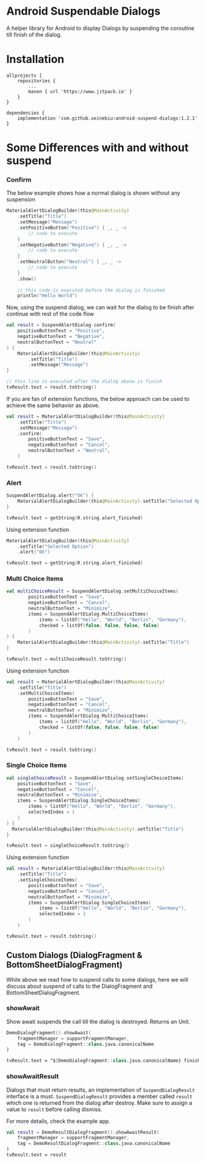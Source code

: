 # Android Suspendable Dialogs

A helper library for Android to display Dialogs by suspending the coroutine till finish of the dialog.

# Installation
```
allprojects {
	repositories {
		...
		maven { url 'https://www.jitpack.io' }
	}
}
```

```
dependencies {
    implementation 'com.github.xeinebiu:android-suspend-dialogs:1.2.1'
}
```
    

# Some Differences with and without suspend

### Confirm

The below example shows how a normal dialog is shown without any suspension

```kotlin
MaterialAlertDialogBuilder(this@MainActivity)
    .setTitle("Title")
    .setMessage("Message")
    .setPositiveButton("Positive") { _, _ ->
        // code to execute
    }
    .setNegativeButton("Negative") { _, _ ->
        // code to execute
    }
    .setNeutralButton("Neutral") { _, _ ->
        // code to execute
    }
    .show()
        
    // this code is executed before the dialog is finished
    println("Hello World")
```

Now, using the suspend dialog, we can wait for the dialog to be finish after continue with rest of the code flow
```kotlin
val result = SuspendAlertDialog.confirm(
    positiveButtonText = "Positive",
    negativeButtonText = "Negative",
    neutralButtonText = "Neutral"
) {
    MaterialAlertDialogBuilder(this@MainActivity)
        .setTitle("Title")
        .setMessage("Message")
}

// this line is executed after the dialog above is finish
tvResult.text = result.toString()
```

If you are fan of extension functions, the below approach can be used to achieve the same behavior as above.
```kotlin
val result = MaterialAlertDialogBuilder(this@MainActivity)
    .setTitle("Title")
    .setMessage("Message")
    .confirm(
        positiveButtonText = "Save",
        negativeButtonText = "Cancel",
        neutralButtonText = "Neutral",
    )

tvResult.text = result.toString()
```

### Alert

```kotlin
SuspendAlertDialog.alert("Ok") {
    MaterialAlertDialogBuilder(this@MainActivity).setTitle("Selected Option")
}

tvResult.text = getString(R.string.alert_finished)
```

Using extension function

```kotlin
MaterialAlertDialogBuilder(this@MainActivity)
    .setTitle("Selected Option")
    .alert("Ok")

tvResult.text = getString(R.string.alert_finished)
```

### Multi Choice Items

```kotlin
val multiChoiceResult = SuspendAlertDialog.setMultiChoiceItems(
        positiveButtonText = "Save",
        negativeButtonText = "Cancel",
        neutralButtonText = "Minimize",
        items = SuspendAlertDialog.MultiChoiceItems(
            items = listOf("Hello", "World", "Berlin", "Germany"),
            checked = listOf(false, false, false, false)
        )
) {
    MaterialAlertDialogBuilder(this@MainActivity).setTitle("Title")
}

tvResult.text = multiChoiceResult.toString()
```

Using extension function

```kotlin
val result = MaterialAlertDialogBuilder(this@MainActivity)
    .setTitle("Title")
    .setMultiChoiceItems(
        positiveButtonText = "Save",
        negativeButtonText = "Cancel",
        neutralButtonText = "Minimize",
        items = SuspendAlertDialog.MultiChoiceItems(
            items = listOf("Hello", "World", "Berlin", "Germany"),
            checked = listOf(false, false, false, false)
        )
    )

tvResult.text = result.toString()
```

### Single Choice Items

```kotlin
val singleChoiceResult = SuspendAlertDialog.setSingleChoiceItems(
    positiveButtonText = "Save",
    negativeButtonText = "Cancel",
    neutralButtonText = "Minimize",
    items = SuspendAlertDialog.SingleChoiceItems(
        items = listOf("Hello", "World", "Berlin", "Germany"),
        selectedIndex = 1
    )
) {
  MaterialAlertDialogBuilder(this@MainActivity).setTitle("Title")
}

tvResult.text = singleChoiceResult.toString()
```

Using extension function

```kotlin
val result = MaterialAlertDialogBuilder(this@MainActivity)
    .setTitle("Title")
    .setSingleChoiceItems(
        positiveButtonText = "Save",
        negativeButtonText = "Cancel",
        neutralButtonText = "Minimize",
        items = SuspendAlertDialog.SingleChoiceItems(
            items = listOf("Hello", "World", "Berlin", "Germany"),
            selectedIndex = 1
        )
    )

tvResult.text = result.toString()
```

## Custom Dialogs (DialogFragment & BottomSheetDialogFragment)

While above we read how to suspend calls to some dialogs, here we will discuss about suspend of calls to the DialogFragment and BottomSheetDialogFragment.

### showAwait

Show await suspends the call till the dialog is destroyed. Returns an Unit.

```kotlin
DemoDialogFragment().showAwait(
	fragmentManager = supportFragmentManager,
	tag = DemoDialogFragment::class.java.canonicalName
)

tvResult.text = "${DemoDialogFragment::class.java.canonicalName} finished"
```

### showAwaitResult

Dialogs that must return results, an implementation of `SuspendDialogResult` interface is a must. `SuspendDialogResult` provides a member called `result` which one is returned
from the dialog after destroy. Make sure to assign a value to `result` before calling dismiss.

For more details, check the example app.

```kotlin
val result = DemoResultDialogFragment().showAwaitResult(
	fragmentManager = supportFragmentManager,
	tag = DemoResultDialogFragment::class.java.canonicalName
)
tvResult.text = result
```
